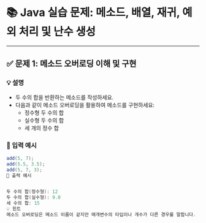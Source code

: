 # 📚 Java 실습 문제: 메소드, 배열, 재귀, 예외 처리 및 난수 생성

---

## ✅ 문제 1: 메소드 오버로딩 이해 및 구현

### 💡 설명
- 두 수의 합을 반환하는 메소드를 작성하세요.
- 다음과 같이 메소드 오버로딩을 활용하여 메소드를 구현하세요:
    - 정수형 두 수의 합
    - 실수형 두 수의 합
    - 세 개의 정수 합

### 🔎 입력 예시
```java
add(5, 7);
add(5.5, 3.5);
add(5, 7, 3);
📝 출력 예시


두 수의 합(정수형): 12
두 수의 합(실수형): 9.0
세 수의 합: 15
💡 힌트
메소드 오버로딩은 메소드 이름이 같지만 매개변수의 타입이나 개수가 다른 경우를 말합니다.

